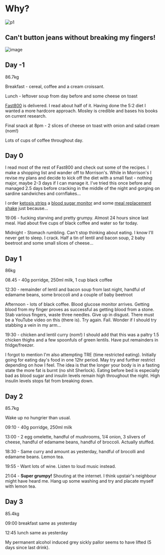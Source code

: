 # Why?

![p1](https://user-images.githubusercontent.com/5879154/110377921-e1da9300-804c-11eb-9092-44846b0d32a3.JPG)

## Can't button jeans without breaking my fingers!

![image](https://user-images.githubusercontent.com/5879154/110463339-b5189100-80c9-11eb-92c2-0d7a0aa27c4c.png)

## Day -1

86.7kg

Breakfast - cereal, coffee and a cream croissant. 

Lunch - leftover soup from day before and some cheese on toast

[Fast800](https://www.amazon.co.uk/Fast-800-combine-intermittent-long-term/dp/1780723628/ref=sr_1_2?dchild=1&keywords=fast+800&qid=1615143147&sr=8-2) is delivered. I read about half of it. Having done the 5:2 diet I wanted a more hardcore approach. Mosley is credible and bases his books on current research.

Final snack at 8pm - 2 slices of cheese on toast with onion and salad cream (nom!)

Lots of cups of coffee throughout day.

## Day 0

I read most of the rest of Fast800 and check out some of the recipes. I make a shopping list and wander off to Morrison's. While in Morrison's I revise my plans and decide to kick off the diet with a small fast - nothing major, maybe 2-3 days if I can manage it. I've tried this once before and managed 2.5 days before cracking in the middle of the night and gorging on sardine sandwiches and cornflakes...

I order [ketosis strips](https://www.amazon.co.uk/gp/product/B084VKSW5G/ref=ppx_yo_dt_b_asin_title_o00_s00?ie=UTF8&psc=1) a [blood sugar monitor](https://www.amazon.co.uk/gp/product/B08146YKWY/ref=ppx_yo_dt_b_asin_title_o00_s00?ie=UTF8&psc=1) and some [meal replacement shake](https://www.amazon.co.uk/gp/product/B0013GKCE4/ref=ppx_yo_dt_b_asin_title_o00_s00?ie=UTF8&psc=1) just because...

19:06 - fucking starving and pretty grumpy. Almost 24 hours since last meal. Had about five cups of black coffee and water so far today.

Midnight - Stomach rumbling. Can't stop thinking about eating. I know I'll never get to sleep. I crack. Half a tin of lentil and bacon soup, 2 baby beetroot and some small slices of cheese...

## Day 1

86kg

08.45 - 40g porridge, 250ml milk, 1 cup black coffee

12:30 - remainder of lentil and bacon soup from last night, handful of edamame beans, some broccoli and a couple of baby beetroot

Afternoon - lots of black coffee. Blood glucose monitor arrives. Getting blood from my finger proves as successful as getting blood from a stone. Stab various fingers, waste three needles. Give up in disgust. There must be a YouTube video on this (there is). Try again. Fail. Wonder if I should try stabbing a vein in my arm...

19:30 - chicken and lentil curry (nom!) I should add that this was a paltry 1.5 chicken thighs and a few spoonfuls of green lentils. Have put remainders in fridge/freezer.

I forgot to mention I'm also attempting TRE (time restricted eating). Initially going for eating day's food in one 12hr period. May try and further restrict depending on how I feel. The idea is that the longer your body is in a fasting state the more fat is burnt (no shit Sherlock). Eating before bed is especially bad as blood sugar and insulin levels remain high throughout the night. High insulin levels stops fat from breaking down.

## Day 2

85.7kg

Wake up no hungrier than usual.

09:10 - 40g porridge, 250ml milk

13:00 - 2 egg omelette, handful of mushrooms, 1/4 onion, 3 slivers of cheese, handful of edamame beans, handful of broccoli. Actually stuffed.

18:30 - Same curry and amount as yesterday, handful of brocolli and edamame beans. Lemon tea.

19:55 - Want lots of wine. Listen to loud music instead.

21:04 - **Super grumpy!** Shouting at the internet. I think upstair's neighbour might have heard me. Hang up some washing and try and placate myself with lemon tea.

## Day 3

85.4kg

09:00 breakfast same as yesterday

12:45 lunch same as yesterday

My permanent alcohol induced grey sickly pallor seems to have lifted (5 days since last drink).

